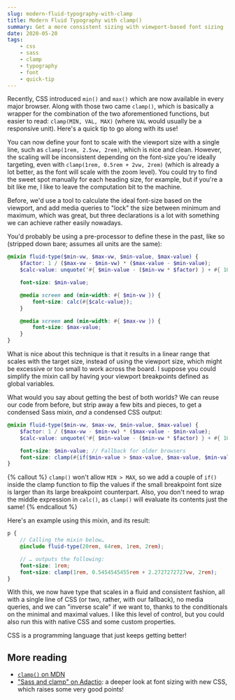 ```yaml
---
slug: modern-fluid-typography-with-clamp
title: Modern Fluid Typography with clamp()
summary: Get a more consistent sizing with viewport-based font sizing
date: 2020-05-20
tags:
    - css
    - sass
    - clamp
    - typography
    - font
    - quick-tip
---
```


Recently, CSS introduced `min()` and `max()` which are now available in every major browser. Along with those two came `clamp()`, which is basically a wrapper for the combination of the two aforementioned functions, but easier to read: `clamp(MIN, VAL, MAX)` (where `VAL` would usually be a responsive unit). Here's a quick tip to go along with its use!

You can now define your font to scale with the viewport size with a single line, such as `clamp(1rem, 2.5vw, 2rem)`, which is nice and clean. However, the scaling will be inconsistent depending on the font-size you're ideally targeting, even with `clamp(1rem, 0.5rem + 2vw, 2rem)` (which is already a lot better, as the font will scale with the zoom level). You could try to find the sweet spot manually for each heading size, for example, but if you're a bit like me, I like to leave the computation bit to the machine.

Before, we'd use a tool to calculate the ideal font-size based on the viewport, and add media queries to "lock" the size between minimum and maximum, which was great, but three declarations is a lot with something we can achieve rather easily nowadays.

You'd probably be using a pre-processor to define these in the past, like so (stripped down bare; assumes all units are the same):

```scss
@mixin fluid-type($min-vw, $max-vw, $min-value, $max-value) {
	$factor: 1 / ($max-vw - $min-vw) * ($max-value - $min-value);
	$calc-value: unquote('#{ $min-value - ($min-vw * $factor) } + #{ 100vw * $factor }');

	font-size: $min-value;

	@media screen and (min-width: #{ $min-vw }) {
		font-size: calc(#{$calc-value});
	}

	@media screen and (min-width: #{ $max-vw }) {
		font-size: $max-value;
	}
}
```

What is nice about this technique is that it results in a linear range that scales with the target size, instead of using the viewport size, which might be excessive or too small to work across the board. I suppose you could simplify the mixin call by having your viewport breakpoints defined as global variables.

What would you say about getting the best of both worlds? We can reuse our code from before, but strip away a few bits and pieces, to get a condensed Sass mixin, _and_ a condensed CSS output:

```scss
@mixin fluid-type($min-vw, $max-vw, $min-value, $max-value) {
	$factor: 1 / ($max-vw - $min-vw) * ($max-value - $min-value);
	$calc-value: unquote('#{ $min-value - ($min-vw * $factor) } + #{ 100vw * $factor }');

	font-size: $min-value; // Fallback for older browsers
	font-size: clamp(#{if($min-value > $max-value, $max-value, $min-value)}, #{$calc-value}, #{if($min-value > $max-value, $min-value, $max-value)});
}
```

{% callout %}
`clamp()` won't allow `MIN > MAX`, so we add a couple of `if()` inside the clamp function to flip the values if the small breakpoint font size is larger than its large breakpoint counterpart. Also, you don't need to wrap the middle expression in `calc()`, as `clamp()` will evaluate its contents just the same!
{% endcallout %}

Here's an example using this mixin, and its result:

```scss
p {
	// Calling the mixin below…
	@include fluid-type(20rem, 64rem, 1rem, 2rem);

	// … outputs the following:
	font-size: 1rem;
	font-size: clamp(1rem, 0.5454545455rem + 2.2727272727vw, 2rem);
}
```

With this, we now have type that scales in a fluid and consistent fashion, all with a single line of CSS (or two, rather, with our fallback), no media queries, and we can "inverse scale" if we want to, thanks to the conditionals on the minimal and maximal values. I like this level of control, but you could also run this with native CSS and some custom properties.

CSS is a programming language that just keeps getting better!

## More reading

-   [`clamp()` on MDN](https://developer.mozilla.org/en-US/docs/Web/CSS/clamp)
-   ["Sass and clamp" on Adactio](https://adactio.com/journal/16887): a deeper look at font sizing with new CSS, which raises some very good points!
